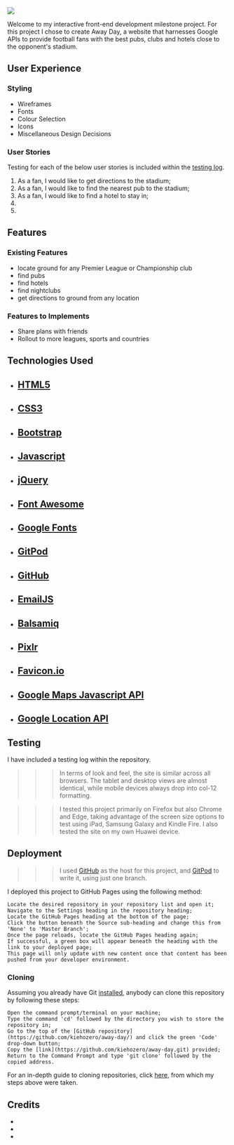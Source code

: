 <img src="#">

Welcome to my interactive front-end development milestone project. For this project I chose to create Away Day, a website that harnesses Google APIs to provide football fans with the best pubs, clubs and hotels close to the opponent's stadium.

## User Experience

### Styling

- Wireframes
- Fonts
- Colour Selection
- Icons
- Miscellaneous Design Decisions

### User Stories

Testing for each of the below user stories is included within the [testing log](#).

1. As a fan, I would like to get directions to the stadium;
2. As a fan, I would like to find the nearest pub to the stadium;
3. As a fan, I would like to find a hotel to stay in;
4. 
5. 

## Features

### Existing Features
- locate ground for any Premier League or Championship club
- find pubs
- find hotels
- find nightclubs
- get directions to ground from any location

### Features to Implements

- Share plans with friends
- Rollout to more leagues, sports and countries

## Technologies Used
- [HTML5](https://en.wikipedia.org/wiki/HTML5)
    - 
- [CSS3](https://en.wikipedia.org/wiki/CSS3)
    - 
- [Bootstrap](https://getbootstrap.com/)
    - 
- [Javascript](https://www.javascript.com/)
    - 
- [jQuery](https://jquery.com/)
    - 
- [Font Awesome](https://fontawesome.com/)
    - 
- [Google Fonts](https://fonts.google.com/)
    - 
- [GitPod](https://www.gitpod.io/)
    - 
- [GitHub](https://www.github.com/)
    - 
- [EmailJS](https://www.emailjs.com/)
    - 
- [Balsamiq](https://www.balsamiq.com/)
    - 
- [Pixlr](https://www.pixlr.com/)
    - 
- [Favicon.io](https://favicon.io/)
    - 
- [Google Maps Javascript API]()
    - 
- [Google Location API]()
    - 

## Testing

I have included a testing log within the repository.

>>> In terms of look and feel, the site is similar across all browsers. The tablet and desktop views are almost identical, while mobile devices always drop into col-12 formatting.

>>> I tested this project primarily on Firefox but also Chrome and Edge, taking advantage of the screen size options to test using iPad, Samsung Galaxy and Kindle Fire. I also tested the site on my own Huawei device.

## Deployment

>>> I used [GitHub](https://www.github.com/) as the host for this project, and [GitPod](https://www.gitpod.io/) to write it, using just one branch.

I deployed this project to GitHub Pages using the following method:

    Locate the desired repository in your repository list and open it;
    Navigate to the Settings heading in the repository heading;
    Locate the GitHub Pages heading at the bottom of the page;
    Click the button beneath the Source sub-heading and change this from 'None' to 'Master Branch';
    Once the page reloads, locate the GitHub Pages heading again;
    If successful, a green box will appear beneath the heading with the link to your deployed page;
    This page will only update with new content once that content has been pushed from your developer environment.

### Cloning

Assuming you already have Git [installed](https://git-scm.com/download/), anybody can clone this repository by following these steps:

    Open the command prompt/terminal on your machine;
    Type the command 'cd' followed by the directory you wish to store the repository in;
    Go to the top of the [GitHub repository](https://github.com/kiehozero/away-day/) and click the green 'Code' drop-down button;
    Copy the [link](https://github.com/kiehozero/away-day.git) provided;
    Return to the Command Prompt and type 'git clone' followed by the copied address.

For an in-depth guide to cloning repositories, click [here](https://www.howtogeek.com/451360/how-to-clone-a-github-repository/), from which my steps above were taken.

## Credits
- 
- 
- 